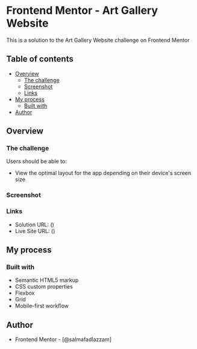 # Frontend Mentor - Art Gallery Website

This is a solution to the Art Gallery Website challenge on Frontend Mentor

## Table of contents

- [Overview](#overview)
  - [The challenge](#the-challenge)
  - [Screenshot](#screenshot)
  - [Links](#links)
- [My process](#my-process)
  - [Built with](#built-with)
- [Author](#author)


## Overview

### The challenge

Users should be able to:

- View the optimal layout for the app depending on their device's screen size

### Screenshot


### Links

- Solution URL: ()
- Live Site URL: ()

## My process

### Built with

- Semantic HTML5 markup
- CSS custom properties
- Flexbox
- Grid
- Mobile-first workflow


## Author
- Frontend Mentor - [@salmafadlazzam]
